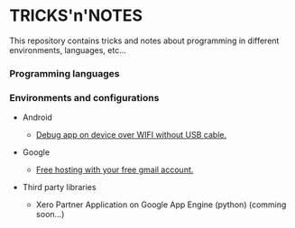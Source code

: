 # TRICKS'n'NOTES

This repository contains tricks and notes about programming in different environments, languages, etc...

### Programming languages

### Environments and configurations

* Android
  * [Debug app on device over WIFI without USB cable.](android/debug_over_wifi.md)

* Google
   * [Free hosting with your free gmail account.](google/free_hosting.md)

* Third party libraries
   * Xero Partner Application on Google App Engine (python) (comming soon...)
